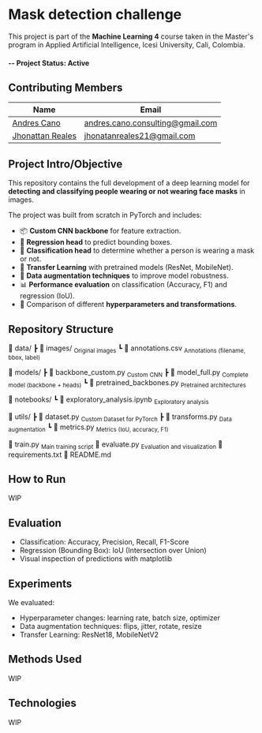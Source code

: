 # Mask detection challenge
This project is part of the **Machine Learning 4** course taken in the Master's program in Applied Artificial Intelligence, Icesi University, Cali, Colombia.

#### -- Project Status: Active

## Contributing Members

|Name     |  Email   | 
|---------|-----------------|
|[Andres Cano](https://github.com/Can0land)| andres.cano.consulting@gmail.com     | 
|[Jhonattan Reales](https://github.com/JhonattanReales21) | jhonatanreales21@gmail.com      |

## Project Intro/Objective

This repository contains the full development of a deep learning model for **detecting and classifying people wearing or not wearing face masks** in images.

The project was built from scratch in PyTorch and includes:

- 📦 **Custom CNN backbone** for feature extraction.
- 🧠 **Regression head** to predict bounding boxes.
- 🧠 **Classification head** to determine whether a person is wearing a mask or not.
- 🔁 **Transfer Learning** with pretrained models (ResNet, MobileNet).
- 🔄 **Data augmentation techniques** to improve model robustness.
- 📊 **Performance evaluation** on classification (Accuracy, F1) and regression (IoU).
- 🧪 Comparison of different **hyperparameters and transformations**.

## Repository Structure
📂 data/
┣ 📂 images/ <sub>Original images</sub>
┗ 📄 annotations.csv <sub>Annotations (filename, bbox, label)</sub>

📂 models/
┣ 📄 backbone_custom.py <sub>Custom CNN</sub>
┣ 📄 model_full.py <sub>Complete model (backbone + heads)</sub>
┗ 📄 pretrained_backbones.py <sub>Pretrained architectures</sub>

📂 notebooks/
┗ 📒 exploratory_analysis.ipynb <sub>Exploratory analysis</sub>

📂 utils/
┣ 📄 dataset.py <sub>Custom Dataset for PyTorch</sub>
┣ 📄 transforms.py <sub>Data augmentation</sub>
┗ 📄 metrics.py <sub>Metrics (IoU, accuracy, F1)</sub>

📄 train.py <sub>Main training script</sub>
📄 evaluate.py <sub>Evaluation and visualization</sub>
📄 requirements.txt
📄 README.md

## How to Run
WIP

## Evaluation
- Classification: Accuracy, Precision, Recall, F1-Score
- Regression (Bounding Box): IoU (Intersection over Union)
- Visual inspection of predictions with matplotlib

## Experiments
We evaluated:
- Hyperparameter changes: learning rate, batch size, optimizer
- Data augmentation techniques: flips, jitter, rotate, resize
- Transfer Learning: ResNet18, MobileNetV2

## Methods Used
WIP

## Technologies
WIP